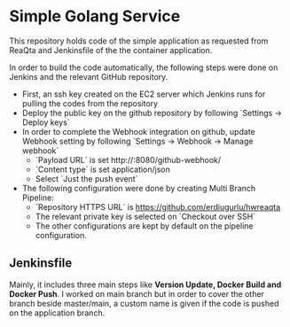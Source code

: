 # Simple Golang Service

This repository holds code of the simple application as requested from ReaQta and Jenkinsfile of the  the container application.  

In order to build the code automatically, the following steps were done on Jenkins and the relevant GitHub repository.

 * First, an ssh key created on the EC2 server which Jenkins runs for pulling the codes from the repository
 * Deploy the public key on the github repository by following ´Settings -> Deploy keys´
 * In order to complete the Webhook integration on github, update Webhook setting by following ´Settings -> Webhook -> Manage webhook´
   * ´Payload URL´ is set http://<ec2-jenkins-server-ip>:8080/github-webhook/ 
   * ´Content type´ is set application/json
   * Select ´Just the push event´
 * The following configuration were done by creating Multi Branch Pipeline:
   * ´Repository HTTPS URL´ is https://github.com/erdiugurlu/hwreaqta
   * The relevant private key is selected on ´Checkout over SSH´
   * The other configurations are kept by default on the pipeline configuration.

## Jenkinsfile

Mainly, it includes three main steps like **Version Update, Docker Build and Docker Push**. I worked on main branch but in order to cover the other branch beside master/main, a custom name is given if the code is pushed on the application branch. 